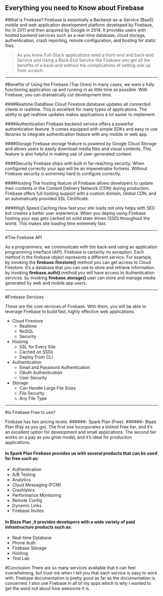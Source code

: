 ## Everything you need to Know about  Firebase

#What is Firebase?
Firebase is essentially a Backend-as-a-Service (BaaS) mobile and web application development platform developed by Firebase, Inc in 2011 and then acquired by Google in 2014. It provides users with hosted backend services such as a real-time database, cloud storage, authentication, crash reporting, remote configuration, and hosting for static files.
>  As you know Full-Stack applications need a front-end and back-end Service and Using a Back-End  Service like Firebase you get all the benefits of a back-end without the complications of setting one up from scratch.

_______________________

#Benefits of Using the Firebase (Top Ones)
In many cases, we want a fully functioning application up and running in as little time as possible. With Firebase, you can dramatically cut development time.

####Realtime DataBase
Cloud Firestore database updates all connected clients in realtime. This is excellent for many types of applications. The ability to get realtime updates makes applications a lot easier to implement.

####Authentication
Firebase backend service offers a powerful authentication feature. It comes equipped with simple SDKs and easy to use libraries to integrate authentication feature with any mobile or web app.

####Storage
Firebase storage feature is powered by Google Cloud Storage and allows users to easily download media files and visual contents. This feature is also helpful in making use of user-generated content.

####Security
Firebase ships with built in far-reaching security. When configured correctly your app will be an impenetrable fortress. Without Firebase security is extremely hard to configure correctly.

####Hosting
The hosting feature of Firebase allows developers to update their contents in the Content Delivery Network (CDN) during production. Firebase offers full hosting support with a custom domain, Global CDN, and an automatically provided SSL Certificate.

####High Speed Caching
How fast your site loads not only helps with SEO but creates a better user experience. When you deploy using Firebase hosting your app gets cached on solid state drives (SSD) throughout the world. This makes site loading time extremely fast.

___

#The Firebase API 

As a programmers, we communicate with the back-end using an application programming interface (API). Firebase is certainly no exception.
Each method in the firebase object represents a different service. For example, by invoking the **firebase.firestore()** method you can get access to Cloud Firestore. It’s a database that you can use to store and retrieve information. by invoking **firebase.auth()** method you will have access to Authentication services. by invoking **firebase.storage()**  user can store and manage media generated by web and mobile app users. 

___

#Firebase Services

These are the core services of Firebase. With them, you will be able to leverage Firebase to build fast, highly effective web applications.

* Cloud Firestore 
  * Realtime
  * NoSQL
  * Security
* Hosting
  * SSL for Every Site
  * Cached on SSDs
  * Deploy From CLI
* Authentication
  * Email and Password Authentication
  * OAuth Authentication
  * User Security
* Storage
  * Can Handle Large File Sizes
  * File Security
  * Any File Type

___

#Is Firebase Free to use? 

Firebase has two pricing levels. 
######- Spark Plan (Free).
######– Blaze Plan (Pay as you go).
The first one incorporates a limited Free tier, and it’s an excellent option for development and small applications. The second tier works on a pay as you grow model, and it’s ideal for production applications.

#### In Spark Plan Firebase provides us with several products that can be used for free such as:

* Authentication
* A/B Testing
* Analytics
* Cloud Messaging (FCM)
* Crashlytics
* Performance Monitoring
* Remote Config
* Dynamic Links
* Firebase Invites

#### In Blaze Plan ,it provides developers with a wide variety of paid infrastructure products such as:

* Real-time Database
* Phone Auth
* Firebase Storage
* Hosting
* Test Lab

#Conclusion
There are so many services available that it can feel overwhelming, but trust me when I tell you that each service is easy to work with. Firebase documentation is pretty good as far as the documentation is concerned. I also use Firebase in all of my apps which is why I wanted to get the word out about how awesome it is.


